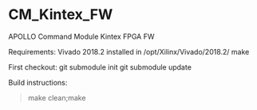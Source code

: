 # CM_Kintex_FW
APOLLO Command Module Kintex FPGA FW

Requirements:
Vivado 2018.2 installed in /opt/Xilinx/Vivado/2018.2/
make

First checkout:
git submodule init
git submodule update

Build instructions:
>make clean;make


